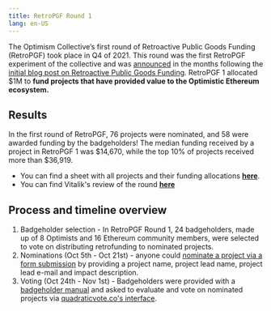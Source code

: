 ```yaml
---
title: RetroPGF Round 1
lang: en-US
---
```


The Optimism Collective’s first round of Retroactive Public Goods Funding (RetroPGF) took place in Q4 of 2021. 
This round was the first RetroPGF experiment of the collective and was [announced](https://medium.com/ethereum-optimism/retropgf-experiment-1-1-million-dollars-for-public-goods-f7e455cbdca) in the months following the [initial blog post on Retroactive Public Goods Funding](https://medium.com/ethereum-optimism/retroactive-public-goods-funding-33c9b7d00f0c). 
RetroPGF 1 allocated $1M to **fund projects that have provided value to the Optimistic Ethereum ecosystem.** 

## Results
In the first round of RetroPGF, 76 projects were nominated, and 58 were awarded funding by the badgeholders!
The median funding received by a project in RetroPGF 1 was $14,670, while the top 10% of projects received more than $36,919.

- You can find a sheet with all projects and their funding allocations [**here**](https://docs.google.com/spreadsheets/d/1g4ilAByMNQsmlBC8cskQip7Ojd_qK6IhozJCyoVfU9k).
- You can find Vitalik's review of the round [**here**](https://vitalik.ca/general/2021/11/16/retro1.html)

## Process and timeline overview
1. Badgeholder selection - In RetroPGF Round 1, 24 badgeholders, made up of 8 Optimists and 16 Ethereum community members, were selected to vote on distributing retrofunding to nominated projects.
2. Nominations (Oct 5th - Oct 21st) - anyone could [nominate a project via a form submission](https://docs.google.com/forms/d/e/1FAIpQLSdSF_Om4JfhQAjdDOHnjfbRJfJg1F-EY_I_IR0g-CDaa9FqyQ/viewform?vc=0&c=0&w=1&flr=0) by providing a project name, project lead name, project lead e-mail and impact description.
3. Voting (Oct 24th - Nov 1st) - Badgeholders were provided with a [badgeholder manual](https://www.notion.so/Public-Badge-Holder-Manual-d05c3695ef684d1fb62ef38690fb3ff7) and asked to evaluate and vote on nominated projects via [quadraticvote.co's interface](https://quadraticvote.co/event?id=2c357972-9b0d-4390-b738-32297b653cf1). 
